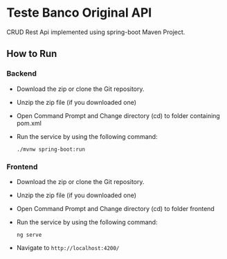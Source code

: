 # Teste Banco Original API

CRUD Rest Api implemented using spring-boot Maven Project.


## How to Run
### Backend
-   Download the zip or clone the Git repository.
-   Unzip the zip file (if you downloaded one)
-   Open Command Prompt and Change directory (cd) to folder containing pom.xml
 - Run the service by using the following command:

    `./mvnw spring-boot:run`

### Frontend
-   Download the zip or clone the Git repository.
-   Unzip the zip file (if you downloaded one)
-   Open Command Prompt and Change directory (cd) to folder frontend
 - Run the service by using the following command:

    `ng serve`
-   Navigate to `http://localhost:4200/`